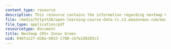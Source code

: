 ```yaml
---
content_type: resource
description: This resource contains the information regarding nextmap CRS+ innov green.
file: /media/https%3A/open-learning-course-data-rc.s3.amazonaws.com/mas-965-nextlab-i-designing-mobile-technologies-for-the-next-billion-users-fall-2008/046fa127d38a60331788cbfa1d9203c3_MITMAS_965F08_nextmap_m1.pdf
file_type: application/pdf
resourcetype: Document
title: Nextmap CRS+ Innov Green
uid: 046fa127-d38a-6033-1788-cbfa1d9203c3
---
```

